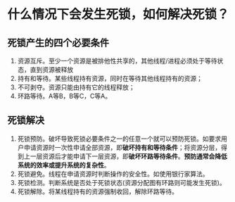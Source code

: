 # 什么情况下会发生死锁，如何解决死锁？

## 死锁产生的四个必要条件

1. 资源互斥。至少一个资源是被排他性共享的，其他线程/进程必须处于等待状态，直到资源被释放
2. 持有和等待。某些线程持有资源，同时在等待其他线程持有的资源；
3. 不可剥夺。资源只能由持有它的线程释放；
4. 环路等待。A等B，B等C，C等A。

## 死锁解决

1. 死锁预防。破坏导致死锁必要条件之一的任意一个就可以预防死锁。如要求用户申请资源时一次性申请全部资源，即**破坏持有和等待条件**；将资源分层，得到上一层资源后才能申请下一层资源，即**破坏环路等待条件**。**预防通常会降低系统的效率或提升系统的复杂性**。
2. 死锁避免。线程在申请资源时判断操作的安全性。如使用银行家算法。
3. 死锁检测。判断系统是否处于死锁状态(资源分配图有环路则可能发生死锁)。
4. 死锁解除。将某线程持有的资源强制收回，解除环路等待。